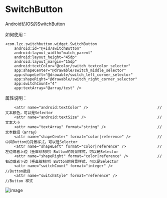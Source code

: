 # SwitchButton
Android仿IOS的SwitchButton

如何使用：

	<com.lzc.switchbutton.widget.SwitchButton
        android:id="@+id/switchButton"
        android:layout_width="match_parent"
        android:layout_height="45dp"
        android:layout_margin="15dp"
        android:textColor="@color/switch_textcolor_selector"
        app:shapeCenter="@drawable/switch_middle_selector"
        app:shapeLeft="@drawable/switch_left_corner_selector"
        app:shapeRight="@drawable/switch_right_corner_selector"
        app:switchCount="4"
        app:textArray="@array/test" />

属性说明：
		
		<attr name="android:textColor" />                               //文本颜色，可以是Selector
        <attr name="android:textSize" />                                //文本大小
        <attr name="textArray" format="string" />						//文本数组（array）
        <attr name="shapeCenter" format="color|reference" />            //中间Button的背景样式，可以是Selector
        <attr name="shapeLeft" format="color|reference" />              //左边或者上边（垂直绘制时）Button的背景样式，可以是Selector
        <attr name="shapeRight" format="color|reference" />             //右边或者下边（垂直绘制时）Button的背景样式，可以是Selector
        <attr name="switchCount" format="integer" />                    //Button数目
        <attr name="switchStyle" format="reference" />                  //Button 样式

 ![image](https://github.com/mvpleung/SwitchButton/blob/master/SwitchButton/switchbutton.gif)

